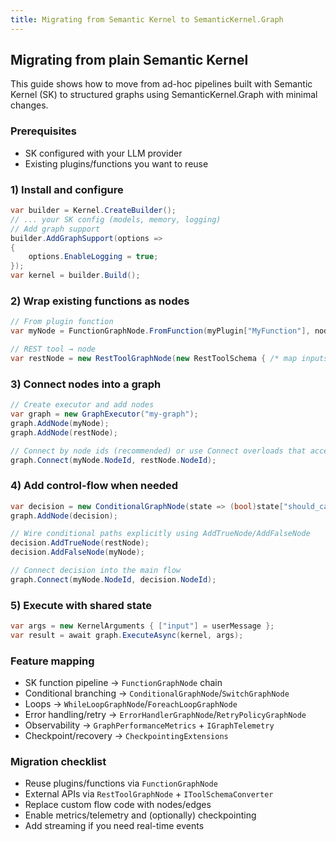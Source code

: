 ```yaml
---
title: Migrating from Semantic Kernel to SemanticKernel.Graph
---
```


## Migrating from plain Semantic Kernel

This guide shows how to move from ad-hoc pipelines built with Semantic Kernel (SK) to structured graphs using SemanticKernel.Graph with minimal changes.

### Prerequisites
* SK configured with your LLM provider
* Existing plugins/functions you want to reuse

### 1) Install and configure
```csharp
var builder = Kernel.CreateBuilder();
// ... your SK config (models, memory, logging)
// Add graph support
builder.AddGraphSupport(options =>
{
    options.EnableLogging = true;
});
var kernel = builder.Build();
```

### 2) Wrap existing functions as nodes
```csharp
// From plugin function
var myNode = FunctionGraphNode.FromFunction(myPlugin["MyFunction"], nodeId: "my-node");

// REST tool → node
var restNode = new RestToolGraphNode(new RestToolSchema { /* map inputs/outputs */ });
```

### 3) Connect nodes into a graph
```csharp
// Create executor and add nodes
var graph = new GraphExecutor("my-graph");
graph.AddNode(myNode);
graph.AddNode(restNode);

// Connect by node ids (recommended) or use Connect overloads that accept node instances
graph.Connect(myNode.NodeId, restNode.NodeId);
```

### 4) Add control-flow when needed
```csharp
var decision = new ConditionalGraphNode(state => (bool)state["should_call_api"]);
graph.AddNode(decision);

// Wire conditional paths explicitly using AddTrueNode/AddFalseNode
decision.AddTrueNode(restNode);
decision.AddFalseNode(myNode);

// Connect decision into the main flow
graph.Connect(myNode.NodeId, decision.NodeId);
```

### 5) Execute with shared state
```csharp
var args = new KernelArguments { ["input"] = userMessage };
var result = await graph.ExecuteAsync(kernel, args);
```

### Feature mapping
* SK function pipeline → `FunctionGraphNode` chain
* Conditional branching → `ConditionalGraphNode`/`SwitchGraphNode`
* Loops → `WhileLoopGraphNode`/`ForeachLoopGraphNode`
* Error handling/retry → `ErrorHandlerGraphNode`/`RetryPolicyGraphNode`
* Observability → `GraphPerformanceMetrics` + `IGraphTelemetry`
* Checkpoint/recovery → `CheckpointingExtensions`

### Migration checklist
* Reuse plugins/functions via `FunctionGraphNode`
* External APIs via `RestToolGraphNode` + `IToolSchemaConverter`
* Replace custom flow code with nodes/edges
* Enable metrics/telemetry and (optionally) checkpointing
* Add streaming if you need real-time events
